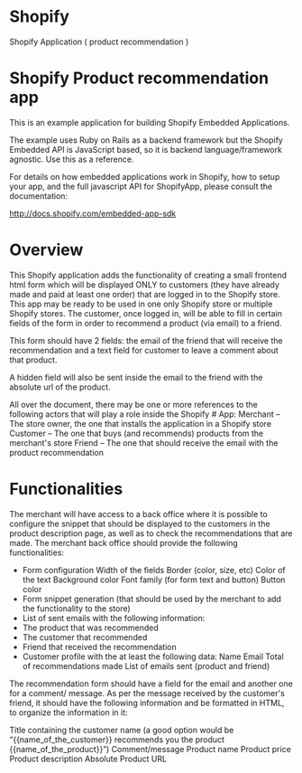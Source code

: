 # Shopify
Shopify Application ( product recommendation )
# Shopify Product recommendation app

This is an example application for building Shopify Embedded Applications.

The example uses Ruby on Rails as a backend framework but the Shopify Embedded API is JavaScript based, so it is backend language/framework agnostic. Use this as a reference.

For details on how embedded applications work in Shopify, how to setup your app, and the full javascript API for ShopifyApp, please consult the documentation:

http://docs.shopify.com/embedded-app-sdk
# Overview
This Shopify application adds the functionality of creating a small frontend html form which will be displayed ONLY to customers (they have already made and paid at least one order) that are logged in to the Shopify store. This app may be ready to be used in one only Shopify store or multiple Shopify stores.
The customer, once logged in, will be able to fill in certain fields of the form in order to recommend a product (via email) to a friend.

This form should have 2 fields: the email of the friend that will receive the recommendation and a text field for customer to leave a comment about that product.

A hidden field will also be sent inside the email to the friend with the absolute url of the product.

All over the document, there may be one or more references to the following actors that will play a role inside the Shopify # App:
Merchant – The store owner, the one that installs the application	in a Shopify store
Customer – The one that buys (and recommends) products from the merchant's store
Friend – The one that should receive the email with the product recommendation

# Functionalities
The merchant will have access to a back office where it is possible to configure the snippet that should be displayed to the customers in the product description page, as well as to check the recommendations that are made. The merchant back office should provide the following functionalities:

- Form configuration
Width of the fields
Border (color, size, etc)
Color of the text
Background color
Font family (for form text and button)
Button color
- Form snippet generation (that should be used by the merchant to add the functionality to the store)
- List of sent emails with the following information:
- The product that was recommended
- The customer that recommended 		
- Friend that received the recommendation
- Customer profile with the at least the following data:
Name
Email
Total of recommendations made
List of emails sent (product and friend)

The recommendation form should have a field for the email and another one for a comment/ message. As per the message received by the customer's friend, it should have the following information and be formatted in HTML, to organize the information in it:

Title containing the customer name (a good option would be “{{name_of_the_customer}} recommends you the product {{name_of_the_product}}”)
Comment/message
Product name
Product price	
Product description
Absolute Product URL



